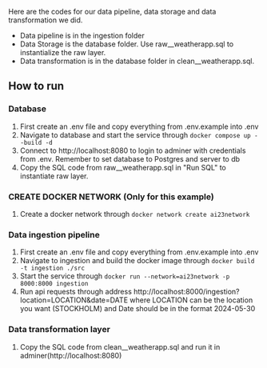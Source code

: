 Here are the codes for our data pipeline, data storage and data transformation we did.
- Data pipeline is in the ingestion folder
- Data Storage is the database folder. Use raw__weatherapp.sql to instantialize the raw layer.
- Data transformation is in the database folder in clean__weatherapp.sql.

## How to run
### Database
1. First create an .env file and copy everything from .env.example into .env
2. Navigate to database and start the service through
```docker compose up --build -d```
3. Connect to http://localhost:8080 to login to adminer with credentials from .env. Remember to set database to Postgres and server to db
4. Copy the SQL code from raw__weatherapp.sql in "Run SQL" to instantiate raw layer.

### CREATE DOCKER NETWORK (Only for this example)
1. Create a docker network through ```docker network create ai23network```

### Data ingestion pipeline
1. First create an .env file and copy everything from .env.example into .env
2. Navigate to ingestion and build the docker image through
```docker build -t ingestion ./src```
3. Start the service through
```docker run --network=ai23network -p 8000:8000 ingestion```
4. Run api requests through address http://localhost:8000/ingestion?location=LOCATION&date=DATE where LOCATION can be the location you want (STOCKHOLM) and Date should be in the format 2024-05-30

### Data transformation layer
1. Copy the SQL code from clean__weatherapp.sql and run it in adminer(http://localhost:8080)